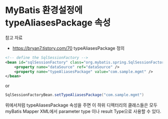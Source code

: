 # MyBatis 환경설정에 typeAliasesPackage 속성

참고 자료
- https://bryan7.tistory.com/70 typeAliasesPackage 정의

```xml
<!-- define the SqlSessionFactory -->
<bean id="sqlSessionFactory" class="org.mybatis.spring.SqlSessionFactoryBean">
    <property name="dataSource" ref="dataSource" />
    <property name="typeAliasesPackage" value="com.sample.mgmt" />
</bean>
```
or 
```java
SqlSessionFactoryBean.setTypeAliasesPackage("com.sample.mgmt")
```

위에서처럼 typeAliasesPackage 속성을 주면 이 하위 디렉터리의 클래스들은 
모두 myBatis Mapper XML에서 parameter type 이나 result Type으로 사용할 수 있다.
